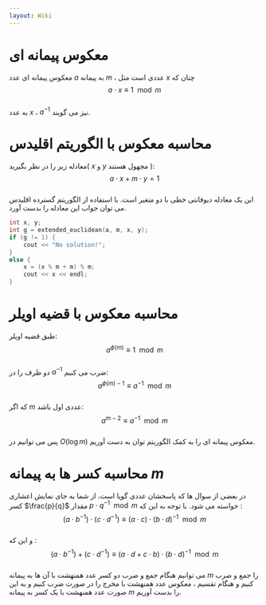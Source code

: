 ```yaml
---
layout: Wiki
---
```


# معکوس پیمانه ای
معکوس پیمانه ای عدد $a$ به پیمانه $m$ ، عددی است مثل $x$ چنان که  
$$a \cdot x \equiv 1 \mod m $$  
به عدد $x$ ، $a^{-1}$ نیز می گویند.  
# محاسبه معکوس با الگوریتم اقلیدس
معادله زیر را در نظر بگیرید( $x$ و $y$ مجهول هستند ):  
$$ a \cdot x + m \cdot y = 1 $$  
این یک معادله دیوفانتی خطی با دو متغیر است. با استفاده از الگوریتم گسترده اقلیدس می توان جواب این معادله را بدست آورد.  
```C++
int x, y;
int g = extended_euclidean(a, m, x, y);
if (g != 1) {
    cout << "No solution!";
}
else {
    x = (x % m + m) % m;
    cout << x << endl;
}
```
# محاسبه معکوس با قضیه اویلر
طبق قضیه اویلر:  
$$a^{\phi (m)} \equiv 1 \mod m$$  
دو طرف را در $a^{-1}$ ضرب می کنیم:  
$$a ^ {\phi (m) - 1} \equiv a ^{-1} \mod m$$  
که اگر $m$ عددی اول باشد:  
$$ a ^ {m - 2} \equiv a ^ {-1} \mod m $$  
پس می توانیم در $O(\log m)$ معکوس پیمانه ای را به کمک الگوریتم توان به دست آوریم.
# محاسبه کسر ها به پیمانه $m$
در بعضی از سوال ها که پاسخشان عددی گویا است، از شما به جای نمایش اعشاری کسر
$\frac{p}{q}$
مقدار $p\cdot q^{-1} \mod m$
خواسته می شود. با توجه به این که :  
$$ (a\cdot b^{-1}) \cdot (c\cdot d^{-1}) \equiv (a\cdot c)\cdot (b \cdot d)^{-1} \mod m$$  
و این که :  
$$ (a\cdot b^{-1}) + (c\cdot d^{-1}) \equiv (a\cdot d + c \cdot b) \cdot (b \cdot d)^{-1} \mod m$$  
می توانیم هنگام جمع و ضرب دو کسر عدد همنهشت با آن ها به پیمانه $m$ را جمع و ضرب کنیم و هنگام تقسیم ، معکوس عدد همنهشت با مخرج را در صورت ضرب کنیم و به این صورت عدد همنهشت با یک کسر به پیمانه $m$ را بدست آوریم.

